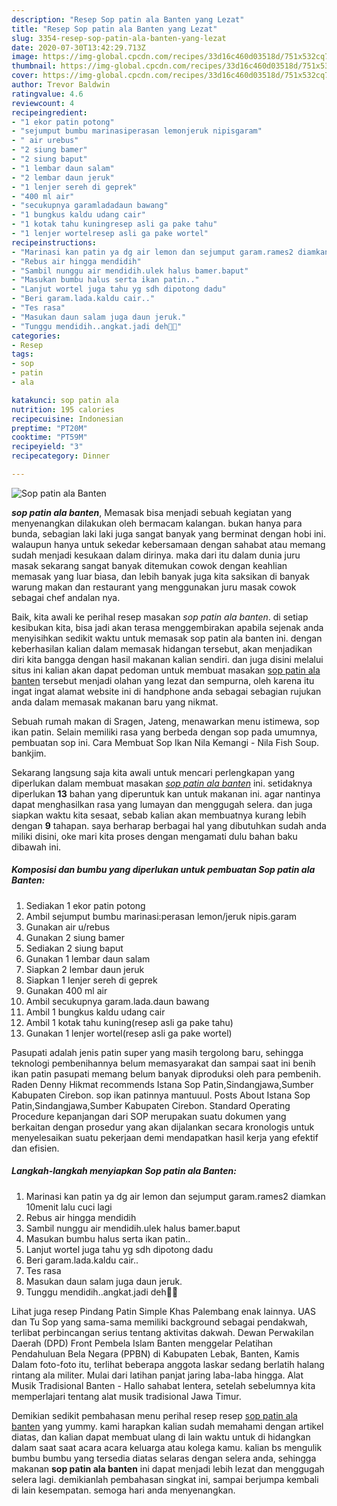 ```yaml
---
description: "Resep Sop patin ala Banten yang Lezat"
title: "Resep Sop patin ala Banten yang Lezat"
slug: 3354-resep-sop-patin-ala-banten-yang-lezat
date: 2020-07-30T13:42:29.713Z
image: https://img-global.cpcdn.com/recipes/33d16c460d03518d/751x532cq70/sop-patin-ala-banten-foto-resep-utama.jpg
thumbnail: https://img-global.cpcdn.com/recipes/33d16c460d03518d/751x532cq70/sop-patin-ala-banten-foto-resep-utama.jpg
cover: https://img-global.cpcdn.com/recipes/33d16c460d03518d/751x532cq70/sop-patin-ala-banten-foto-resep-utama.jpg
author: Trevor Baldwin
ratingvalue: 4.6
reviewcount: 4
recipeingredient:
- "1 ekor patin potong"
- "sejumput bumbu marinasiperasan lemonjeruk nipisgaram"
- " air urebus"
- "2 siung bamer"
- "2 siung baput"
- "1 lembar daun salam"
- "2 lembar daun jeruk"
- "1 lenjer sereh di geprek"
- "400 ml air"
- "secukupnya garamladadaun bawang"
- "1 bungkus kaldu udang cair"
- "1 kotak tahu kuningresep asli ga pake tahu"
- "1 lenjer wortelresep asli ga pake wortel"
recipeinstructions:
- "Marinasi kan patin ya dg air lemon dan sejumput garam.rames2 diamkan 10menit lalu cuci lagi"
- "Rebus air hingga mendidih"
- "Sambil nunggu air mendidih.ulek halus bamer.baput"
- "Masukan bumbu halus serta ikan patin.."
- "Lanjut wortel juga tahu yg sdh dipotong dadu"
- "Beri garam.lada.kaldu cair.."
- "Tes rasa"
- "Masukan daun salam juga daun jeruk."
- "Tunggu mendidih..angkat.jadi deh🤗🤗"
categories:
- Resep
tags:
- sop
- patin
- ala

katakunci: sop patin ala 
nutrition: 195 calories
recipecuisine: Indonesian
preptime: "PT20M"
cooktime: "PT59M"
recipeyield: "3"
recipecategory: Dinner

---
```



![Sop patin ala Banten](https://img-global.cpcdn.com/recipes/33d16c460d03518d/751x532cq70/sop-patin-ala-banten-foto-resep-utama.jpg)

<b><i>sop patin ala banten</i></b>, Memasak bisa menjadi sebuah kegiatan yang menyenangkan dilakukan oleh bermacam kalangan. bukan hanya para bunda, sebagian laki laki juga sangat banyak yang berminat dengan hobi ini. walaupun hanya untuk sekedar kebersamaan dengan sahabat atau memang sudah menjadi kesukaan dalam dirinya. maka dari itu dalam dunia juru masak sekarang sangat banyak ditemukan cowok dengan keahlian memasak yang luar biasa, dan lebih banyak juga kita saksikan di banyak warung makan dan restaurant yang menggunakan juru masak cowok sebagai chef andalan nya.

Baik, kita awali ke perihal resep masakan <i>sop patin ala banten</i>. di setiap kesibukan kita, bisa jadi akan terasa menggembirakan apabila sejenak anda menyisihkan sedikit waktu untuk memasak sop patin ala banten ini. dengan keberhasilan kalian dalam memasak hidangan tersebut, akan menjadikan diri kita bangga dengan hasil makanan kalian sendiri. dan juga disini melalui situs ini kalian akan dapat pedoman untuk membuat masakan <u>sop patin ala banten</u> tersebut menjadi olahan yang lezat dan sempurna, oleh karena itu ingat ingat alamat website ini di handphone anda sebagai sebagian rujukan anda dalam memasak makanan baru yang nikmat.

Sebuah rumah makan di Sragen, Jateng, menawarkan menu istimewa, sop ikan patin. Selain memiliki rasa yang berbeda dengan sop pada umumnya, pembuatan sop ini. Cara Membuat Sop Ikan Nila Kemangi - Nila Fish Soup. bankjim.


Sekarang langsung saja kita awali untuk mencari perlengkapan yang diperlukan dalam membuat masakan <u><i>sop patin ala banten</i></u> ini. setidaknya diperlukan <b>13</b> bahan yang diperuntuk kan untuk makanan ini. agar nantinya dapat menghasilkan rasa yang lumayan dan menggugah selera. dan juga siapkan waktu kita sesaat, sebab kalian akan membuatnya kurang lebih dengan <b>9</b> tahapan. saya berharap berbagai hal yang dibutuhkan sudah anda miliki disini, oke mari kita proses dengan mengamati dulu bahan baku dibawah ini.

<!--inarticleads1-->

##### Komposisi dan bumbu yang diperlukan untuk pembuatan Sop patin ala Banten:

1. Sediakan 1 ekor patin potong
1. Ambil sejumput bumbu marinasi:perasan lemon/jeruk nipis.garam
1. Gunakan  air u/rebus
1. Gunakan 2 siung bamer
1. Sediakan 2 siung baput
1. Gunakan 1 lembar daun salam
1. Siapkan 2 lembar daun jeruk
1. Siapkan 1 lenjer sereh di geprek
1. Gunakan 400 ml air
1. Ambil secukupnya garam.lada.daun bawang
1. Ambil 1 bungkus kaldu udang cair
1. Ambil 1 kotak tahu kuning(resep asli ga pake tahu)
1. Gunakan 1 lenjer wortel(resep asli ga pake wortel)


Pasupati adalah jenis patin super yang masih tergolong baru, sehingga teknologi pembenihannya belum memasyarakat dan sampai saat ini benih ikan patin pasupati memang belum banyak diproduksi oleh para pembenih. Raden Denny Hikmat recommends Istana Sop Patin,Sindangjawa,Sumber Kabupaten Cirebon. sop ikan patinnya mantuuul. Posts About Istana Sop Patin,Sindangjawa,Sumber Kabupaten Cirebon. Standard Operating Procedure kepanjangan dari SOP merupakan suatu dokumen yang berkaitan dengan prosedur yang akan dijalankan secara kronologis untuk menyelesaikan suatu pekerjaan demi mendapatkan hasil kerja yang efektif dan efisien. 

<!--inarticleads2-->

##### Langkah-langkah menyiapkan Sop patin ala Banten:

1. Marinasi kan patin ya dg air lemon dan sejumput garam.rames2 diamkan 10menit lalu cuci lagi
1. Rebus air hingga mendidih
1. Sambil nunggu air mendidih.ulek halus bamer.baput
1. Masukan bumbu halus serta ikan patin..
1. Lanjut wortel juga tahu yg sdh dipotong dadu
1. Beri garam.lada.kaldu cair..
1. Tes rasa
1. Masukan daun salam juga daun jeruk.
1. Tunggu mendidih..angkat.jadi deh🤗🤗


Lihat juga resep Pindang Patin Simple Khas Palembang enak lainnya. UAS dan Tu Sop yang sama-sama memiliki background sebagai pendakwah, terlibat perbincangan serius tentang aktivitas dakwah. Dewan Perwakilan Daerah (DPD) Front Pembela Islam Banten menggelar Pelatihan Pendahuluan Bela Negara (PPBN) di Kabupaten Lebak, Banten, Kamis Dalam foto-foto itu, terlihat beberapa anggota laskar sedang berlatih halang rintang ala militer. Mulai dari latihan panjat jaring laba-laba hingga. Alat Musik Tradisional Banten - Hallo sahabat lentera, setelah sebelumnya kita memperlajari tentang alat musik tradisional Jawa Timur. 

Demikian sedikit pembahasan menu perihal resep resep <u>sop patin ala banten</u> yang yummy. kami harapkan kalian sudah memahami dengan artikel diatas, dan kalian dapat membuat ulang di lain waktu untuk di hidangkan dalam saat saat acara acara keluarga atau kolega kamu. kalian bs mengulik bumbu bumbu yang tersedia diatas selaras dengan selera anda, sehingga makanan <b>sop patin ala banten</b> ini dapat menjadi lebih lezat dan menggugah selera lagi. demikianlah pembahasan singkat ini, sampai berjumpa kembali di lain kesempatan. semoga hari anda menyenangkan.
